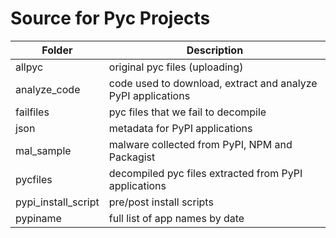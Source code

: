 # Source for Pyc Projects

|Folder|Description|
|------|------|
|allpyc|original pyc files (uploading)|
|analyze_code |code used to download, extract and analyze PyPI applications|
|failfiles| pyc files that we fail to decompile|
|json | metadata for PyPI applications|
|mal_sample| malware collected from PyPI, NPM and Packagist|
|pycfiles| decompiled pyc files extracted from PyPI applications|
|pypi_install_script| pre/post install scripts|
|pypiname | full list of app names by date|
